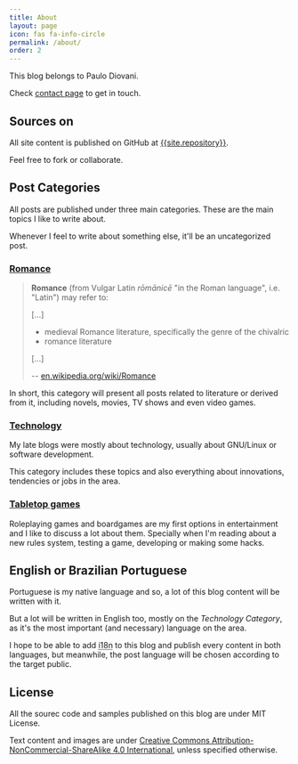 ```yaml
---
title: About
layout: page
icon: fas fa-info-circle
permalink: /about/
order: 2
---
```


This blog belongs to Paulo Diovani.

Check <a href="{{site.baseurl}}/contact">contact page</a> to get in touch.

## Sources on <i class="fa-brands fa-github"></i>

All site content is published on GitHub at
<a href="{{site.repository}}">{{site.repository}}</a>.

Feel free to fork or collaborate.

## Post Categories

All posts are published under three main categories. These are the main
topics I like to write about.

Whenever I feel to write about something else, it'll be an uncategorized
post.

### [Romance]

> **Romance** (from Vulgar Latin _rōmānicē_ "in the Roman language", i.e.
> "Latin") may refer to:
>
> [...]
>
> - medieval Romance literature, specifically the genre of the chivalric
> - romance literature
>
> [...]
>
> -- [en.wikipedia.org/wiki/Romance](https://en.wikipedia.org/wiki/Romance)

In short, this category will present all posts related to literature or
derived from it, including novels, movies, TV shows and even video games.

### [Technology]

My late blogs were mostly about technology, usually about GNU/Linux or
software development.

This category includes these topics and also everything about innovations,
tendencies or jobs in the area.

### [Tabletop games]

Roleplaying games and boardgames are my first options in entertainment and I
like to discuss a lot about them. Specially when I'm reading about a new rules
system, testing a game, developing or making some hacks.

## English or Brazilian Portuguese

Portuguese is my native language and so, a lot of this blog content will
be written with it.

But a lot will be written in English too, mostly on the _Technology Category_,
as it's the most important (and necessary) language on the area.

I hope to be able to add <abbr title="internationalization">i18n</abbr> to this
blog and publish every content in both languages, but meanwhile, the post
language will be chosen according to the target public.

## License

All the sourec code and samples published on this blog are under MIT License.

Text content and images are under [Creative Commons Attribution-NonCommercial-ShareAlike 4.0 International](https://creativecommons.org/licenses/by-nc-sa/4.0/), unless specified otherwise.

[Romance]: /romance
[Technology]: /technology
[Tabletop games]: /tabletop-games

